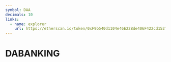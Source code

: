 ```yaml
---
symbol: DAA
decimals: 10
links:
  - name: explorer
    url: https://etherscan.io/token/0xF9b540d1104e46E22Bde406F422cd152f205E523
---
```


# DABANKING
